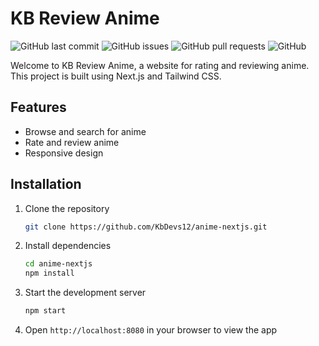 # KB Review Anime

![GitHub last commit](https://img.shields.io/github/last-commit/KbDevs12/anime-nextjs)
![GitHub issues](https://img.shields.io/github/issues/KbDevs12/anime-nextjs)
![GitHub pull requests](https://img.shields.io/github/issues-pr/KbDevs12/anime-nextjs)
![GitHub](https://img.shields.io/github/license/KbDevs12/anime-nextjs)

Welcome to KB Review Anime, a website for rating and reviewing anime. This project is built using Next.js and Tailwind CSS.

## Features

- Browse and search for anime
- Rate and review anime
- Responsive design

## Installation

1. Clone the repository
   ```bash
   git clone https://github.com/KbDevs12/anime-nextjs.git
2. Install dependencies
    ```bash
    cd anime-nextjs
    npm install
3. Start the development server
    ```bash
    npm start
4. Open `http://localhost:8080` in your browser to view the app
